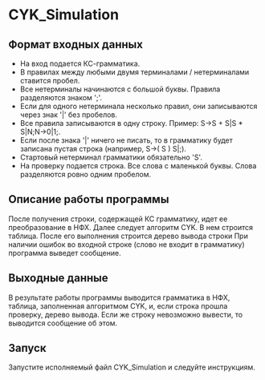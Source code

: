 # CYK_Simulation
## Формат входных данных
- На вход подается КС-грамматика.
- В правилах между любыми двумя терминалами / нетерминалами ставится пробел.
- Все нетерминалы начинаются с большой буквы. Правила разделяются знаком ';'.
- Если для одного нетерминала несколько правил, они записываются через знак '|' без пробелов.
- Все правила записываются в одну строку. Пример: S->S + S|S * S|N;N->0|1;. 
- Если после знака '|' ничего не писать, то в грамматику будет записана пустая строка (например, S->( S ) S|;).
- Стартовый нетерминал грамматики обязательно 'S'.
- На проверку подается строка. Все слова с маленькой буквы. Слова разделяются ровно одним пробелом.
## Описание работы программы
После получения строки, содержащей КС грамматику, идет ее преобразование в НФХ.
Далее следует алгоритм CYK. В нем строится таблица. После его выполнения строится дерево вывода строки
При наличии ошибок во входной строке (слово не входит в грамматику) программа выведет сообщение.
## Выходные данные
В результате работы программы выводится грамматика в НФХ, таблица, заполненная алгоритмом CYK, и, если строка прошла проверку, дерево вывода.
Если же строку невозможно вывести, то выводится сообщение об этом.
## Запуск
Запустите исполняемый файл CYK_Simulation и следуйте инструкциям.
